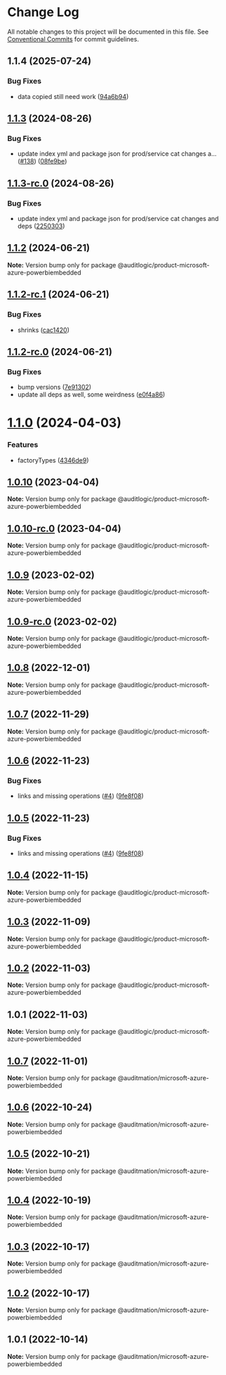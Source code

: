 # Change Log

All notable changes to this project will be documented in this file.
See [Conventional Commits](https://conventionalcommits.org) for commit guidelines.

## 1.1.4 (2025-07-24)


### Bug Fixes

* data copied still need work ([94a6b94](https://github.com/zerobias-org/product/commit/94a6b942fb0516367548599d739529536132755a))





## [1.1.3](https://github.com/auditlogic/product/compare/@auditlogic/product-microsoft-azure-powerbiembedded@1.1.2...@auditlogic/product-microsoft-azure-powerbiembedded@1.1.3) (2024-08-26)


### Bug Fixes

* update index yml and package json for prod/service cat changes a… ([#138](https://github.com/auditlogic/product/issues/138)) ([08fe9be](https://github.com/auditlogic/product/commit/08fe9beb1c8457462a19bc69caa02e6212d97e1a))





## [1.1.3-rc.0](https://github.com/auditlogic/product/compare/@auditlogic/product-microsoft-azure-powerbiembedded@1.1.2...@auditlogic/product-microsoft-azure-powerbiembedded@1.1.3-rc.0) (2024-08-26)


### Bug Fixes

* update index yml and package json for prod/service cat changes and deps ([2250303](https://github.com/auditlogic/product/commit/225030363a363608240135b7ebed386b28f01e4b))





## [1.1.2](https://github.com/auditlogic/product/compare/@auditlogic/product-microsoft-azure-powerbiembedded@1.1.2-rc.1...@auditlogic/product-microsoft-azure-powerbiembedded@1.1.2) (2024-06-21)

**Note:** Version bump only for package @auditlogic/product-microsoft-azure-powerbiembedded





## [1.1.2-rc.1](https://github.com/auditlogic/product/compare/@auditlogic/product-microsoft-azure-powerbiembedded@1.1.2-rc.0...@auditlogic/product-microsoft-azure-powerbiembedded@1.1.2-rc.1) (2024-06-21)


### Bug Fixes

* shrinks ([cac1420](https://github.com/auditlogic/product/commit/cac14200fefcd8183ab69fe89a47bd3f70f563e9))





## [1.1.2-rc.0](https://github.com/auditlogic/product/compare/@auditlogic/product-microsoft-azure-powerbiembedded@1.1.0...@auditlogic/product-microsoft-azure-powerbiembedded@1.1.2-rc.0) (2024-06-21)


### Bug Fixes

* bump versions ([7e91302](https://github.com/auditlogic/product/commit/7e913023b8b312150ed7762c32fbbe616be71de5))
* update all deps as well, some weirdness ([e0f4a86](https://github.com/auditlogic/product/commit/e0f4a864714e2d3de6bbf3da014d5312fe53be2f))





# [1.1.0](https://github.com/auditlogic/product/compare/@auditlogic/product-microsoft-azure-powerbiembedded@1.0.10...@auditlogic/product-microsoft-azure-powerbiembedded@1.1.0) (2024-04-03)


### Features

* factoryTypes ([4346de9](https://github.com/auditlogic/product/commit/4346de92693aee892fccf725338ffc7b80ab182b))





## [1.0.10](https://github.com/auditlogic/product/compare/@auditlogic/product-microsoft-azure-powerbiembedded@1.0.9...@auditlogic/product-microsoft-azure-powerbiembedded@1.0.10) (2023-04-04)

**Note:** Version bump only for package @auditlogic/product-microsoft-azure-powerbiembedded





## [1.0.10-rc.0](https://github.com/auditlogic/product/compare/@auditlogic/product-microsoft-azure-powerbiembedded@1.0.9...@auditlogic/product-microsoft-azure-powerbiembedded@1.0.10-rc.0) (2023-04-04)

**Note:** Version bump only for package @auditlogic/product-microsoft-azure-powerbiembedded





## [1.0.9](https://github.com/auditlogic/product/compare/@auditlogic/product-microsoft-azure-powerbiembedded@1.0.8...@auditlogic/product-microsoft-azure-powerbiembedded@1.0.9) (2023-02-02)

**Note:** Version bump only for package @auditlogic/product-microsoft-azure-powerbiembedded





## [1.0.9-rc.0](https://github.com/auditlogic/product/compare/@auditlogic/product-microsoft-azure-powerbiembedded@1.0.8...@auditlogic/product-microsoft-azure-powerbiembedded@1.0.9-rc.0) (2023-02-02)

**Note:** Version bump only for package @auditlogic/product-microsoft-azure-powerbiembedded





## [1.0.8](https://github.com/auditlogic/product/compare/@auditlogic/product-microsoft-azure-powerbiembedded@1.0.7...@auditlogic/product-microsoft-azure-powerbiembedded@1.0.8) (2022-12-01)

**Note:** Version bump only for package @auditlogic/product-microsoft-azure-powerbiembedded





## [1.0.7](https://github.com/auditlogic/product/compare/@auditlogic/product-microsoft-azure-powerbiembedded@1.0.6...@auditlogic/product-microsoft-azure-powerbiembedded@1.0.7) (2022-11-29)

**Note:** Version bump only for package @auditlogic/product-microsoft-azure-powerbiembedded





## [1.0.6](https://github.com/auditlogic/product/compare/@auditlogic/product-microsoft-azure-powerbiembedded@1.0.4...@auditlogic/product-microsoft-azure-powerbiembedded@1.0.6) (2022-11-23)


### Bug Fixes

* links and missing operations ([#4](https://github.com/auditlogic/product/issues/4)) ([9fe8f08](https://github.com/auditlogic/product/commit/9fe8f08fe7c57fdb79f991ac35bd6ac2e7dcad38))





## [1.0.5](https://github.com/auditlogic/product/compare/@auditlogic/product-microsoft-azure-powerbiembedded@1.0.4...@auditlogic/product-microsoft-azure-powerbiembedded@1.0.5) (2022-11-23)


### Bug Fixes

* links and missing operations ([#4](https://github.com/auditlogic/product/issues/4)) ([9fe8f08](https://github.com/auditlogic/product/commit/9fe8f08fe7c57fdb79f991ac35bd6ac2e7dcad38))





## [1.0.4](https://github.com/auditlogic/product/compare/@auditlogic/product-microsoft-azure-powerbiembedded@1.0.3...@auditlogic/product-microsoft-azure-powerbiembedded@1.0.4) (2022-11-15)

**Note:** Version bump only for package @auditlogic/product-microsoft-azure-powerbiembedded





## [1.0.3](https://github.com/auditlogic/product/compare/@auditlogic/product-microsoft-azure-powerbiembedded@1.0.2...@auditlogic/product-microsoft-azure-powerbiembedded@1.0.3) (2022-11-09)

**Note:** Version bump only for package @auditlogic/product-microsoft-azure-powerbiembedded





## [1.0.2](https://github.com/auditlogic/product/compare/@auditlogic/product-microsoft-azure-powerbiembedded@1.0.1...@auditlogic/product-microsoft-azure-powerbiembedded@1.0.2) (2022-11-03)

**Note:** Version bump only for package @auditlogic/product-microsoft-azure-powerbiembedded





## 1.0.1 (2022-11-03)

**Note:** Version bump only for package @auditlogic/product-microsoft-azure-powerbiembedded





## [1.0.7](https://github.com/auditmation/store-content/compare/@auditmation/microsoft-azure-powerbiembedded@1.0.6...@auditmation/microsoft-azure-powerbiembedded@1.0.7) (2022-11-01)

**Note:** Version bump only for package @auditmation/microsoft-azure-powerbiembedded





## [1.0.6](https://github.com/auditmation/store-content/compare/@auditmation/microsoft-azure-powerbiembedded@1.0.5...@auditmation/microsoft-azure-powerbiembedded@1.0.6) (2022-10-24)

**Note:** Version bump only for package @auditmation/microsoft-azure-powerbiembedded





## [1.0.5](https://github.com/auditmation/store-content/compare/@auditmation/microsoft-azure-powerbiembedded@1.0.4...@auditmation/microsoft-azure-powerbiembedded@1.0.5) (2022-10-21)

**Note:** Version bump only for package @auditmation/microsoft-azure-powerbiembedded





## [1.0.4](https://github.com/auditmation/store-content/compare/@auditmation/microsoft-azure-powerbiembedded@1.0.3...@auditmation/microsoft-azure-powerbiembedded@1.0.4) (2022-10-19)

**Note:** Version bump only for package @auditmation/microsoft-azure-powerbiembedded





## [1.0.3](https://github.com/auditmation/store-content/compare/@auditmation/microsoft-azure-powerbiembedded@1.0.2...@auditmation/microsoft-azure-powerbiembedded@1.0.3) (2022-10-17)

**Note:** Version bump only for package @auditmation/microsoft-azure-powerbiembedded





## [1.0.2](https://github.com/auditmation/store-content/compare/@auditmation/microsoft-azure-powerbiembedded@1.0.1...@auditmation/microsoft-azure-powerbiembedded@1.0.2) (2022-10-17)

**Note:** Version bump only for package @auditmation/microsoft-azure-powerbiembedded





## 1.0.1 (2022-10-14)

**Note:** Version bump only for package @auditmation/microsoft-azure-powerbiembedded
